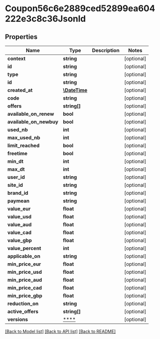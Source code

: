 # Coupon56c6e2889ced52899ea604222e3c8c36Jsonld

## Properties
Name | Type | Description | Notes
------------ | ------------- | ------------- | -------------
**context** | **string** |  | [optional] 
**id** | **string** |  | [optional] 
**type** | **string** |  | [optional] 
**id** | **string** |  | [optional] 
**created_at** | [**\DateTime**](\DateTime.md) |  | [optional] 
**code** | **string** |  | [optional] 
**offers** | **string[]** |  | [optional] 
**available_on_renew** | **bool** |  | [optional] 
**available_on_newbuy** | **bool** |  | [optional] 
**used_nb** | **int** |  | [optional] 
**max_used_nb** | **int** |  | [optional] 
**limit_reached** | **bool** |  | [optional] 
**freetime** | **bool** |  | [optional] 
**min_dt** | **int** |  | [optional] 
**max_dt** | **int** |  | [optional] 
**user_id** | **string** |  | [optional] 
**site_id** | **string** |  | [optional] 
**brand_id** | **string** |  | [optional] 
**paymean** | **string** |  | [optional] 
**value_eur** | **float** |  | [optional] 
**value_usd** | **float** |  | [optional] 
**value_aud** | **float** |  | [optional] 
**value_cad** | **float** |  | [optional] 
**value_gbp** | **float** |  | [optional] 
**value_percent** | **int** |  | [optional] 
**applicable_on** | **string** |  | [optional] 
**min_price_eur** | **float** |  | [optional] 
**min_price_usd** | **float** |  | [optional] 
**min_price_aud** | **float** |  | [optional] 
**min_price_cad** | **float** |  | [optional] 
**min_price_gbp** | **float** |  | [optional] 
**reduction_on** | **string** |  | [optional] 
**active_offers** | **string[]** |  | [optional] 
**versions** | [****](.md) |  | [optional] 

[[Back to Model list]](../../README.md#documentation-for-models) [[Back to API list]](../../README.md#documentation-for-api-endpoints) [[Back to README]](../../README.md)


